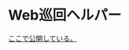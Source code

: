 # Web巡回ヘルパー
[ここで公開している。](https://addons.mozilla.org/ja/firefox/addon/web%E5%B7%A1%E5%9B%9E%E3%83%98%E3%83%AB%E3%83%91%E3%83%BC/)

